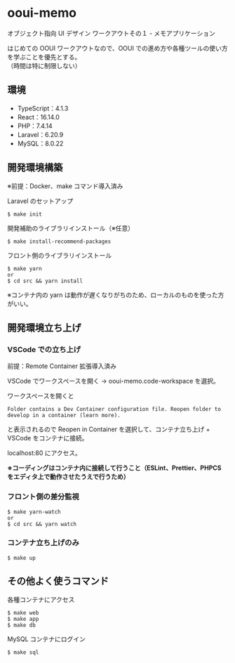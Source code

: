 # ooui-memo
オブジェクト指向 UI デザイン ワークアウトその１ - メモアプリケーション

はじめての OOUI ワークアウトなので、OOUI での進め方や各種ツールの使い方を学ぶことを優先とする。  
（時間は特に制限しない）

## 環境
- TypeScript：4.1.3
- React：16.14.0
- PHP：7.4.14
- Laravel：6.20.9
- MySQL：8.0.22

## 開発環境構築
※前提：Docker、make コマンド導入済み

Laravel のセットアップ
```
$ make init
```

開発補助のライブラリインストール（※任意）
```
$ make install-recommend-packages
```

フロント側のライブラリインストール
```
$ make yarn
or
$ cd src && yarn install
```
※コンテナ内の yarn は動作が遅くなりがちのため、ローカルのものを使った方がいい。

## 開発環境立ち上げ
### VSCode での立ち上げ
前提：Remote Container 拡張導入済み

VSCode でワークスペースを開く → ooui-memo.code-workspace を選択。

ワークスペースを開くと
```
Folder contains a Dev Container configuration file. Reopen folder to develop in a container (learn more).
```
と表示されるので Reopen in Container を選択して、コンテナ立ち上げ + VSCode をコンテナに接続。

localhost:80 にアクセス。

**※コーディングはコンテナ内に接続して行うこと（ESLint、Prettier、PHPCS をエディタ上で動作させたうえで行うため）**

### フロント側の差分監視
```
$ make yarn-watch
or
$ cd src && yarn watch
```

### コンテナ立ち上げのみ
```
$ make up
```

## その他よく使うコマンド
各種コンテナにアクセス
```
$ make web
$ make app
$ make db
```

MySQL コンテナにログイン
```
$ make sql
```